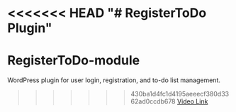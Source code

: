<<<<<<< HEAD
"# RegisterToDo Plugin" 
=======
# RegisterToDo-module
WordPress plugin for user login, registration, and to-do list management.
>>>>>>> 430ba1d4fc1d4195aeeecf380d3362ad0ccdb678
[Video Link](https://drive.google.com/file/d/1bhXWjJzlNQOEHFMob7EcsENJ8WV-dvca/view?usp=drive_link)